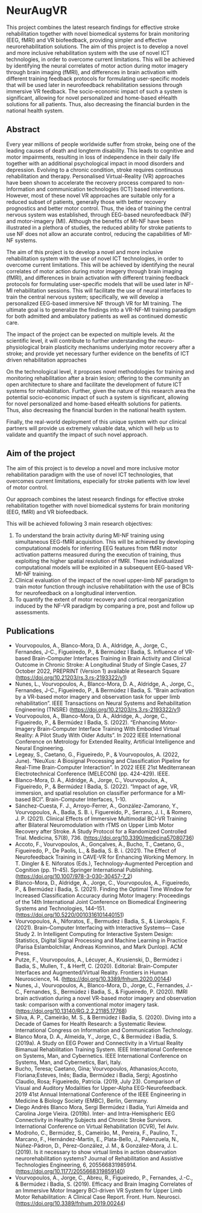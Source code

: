 # NeurAugVR
This project combines the latest research findings for effective stroke rehabilitation together with novel biomedical systems for brain monitoring (EEG, fMRI) and VR biofeedback, providing simpler and effective neurorehabilitation solutions. The aim of this project is to develop a novel and more inclusive rehabilitation system with the use of novel ICT technologies, in order to overcome current limitations. This will be achieved by identifying the neural correlates of motor action during motor imagery through brain imaging (fMRI), and differences in brain activation with different training feedback protocols for formulating user-specific models that will be used later in neurofeedback rehabilitation sessions through immersive VR feedback. The socio-economic impact of such a system is significant, allowing for novel personalized and home-based eHealth solutions for all patients. Thus, also decreasing the financial burden in the national health system.

## Abstract
Every year millions of people worldwide suffer from stroke, being one of the leading causes of death and longterm disability. This leads to cognitive and motor impairments, resulting in loss of independence in their daily life together with an additional psychological impact in mood disorders and depression. Evolving to a chronic condition, stroke requires continuous rehabilitation and therapy. Personalised Virtual-Reality (VR) approaches have been shown to accelerate the recovery process compared to non-Information and communication technologies (ICT) based interventions. However, most of these novel VR approaches are suitable only for a reduced subset of patients, generally those with better recovery prognostics and better motor control. Thus, the idea of training the central nervous system was established, through EEG-based neurofeedback (NF) and motor-imagery (MI). Although the benefits of MI-NF have been illustrated in a plethora of studies, the reduced ability for stroke patients to use NF does not allow an accurate control, reducing the capabilities of MI-NF systems.

The aim of this project is to develop a novel and more inclusive rehabilitation system with the use of novel ICT technologies, in order to overcome current limitations. This will be achieved by identifying the neural correlates of motor action during motor imagery through brain imaging (fMRI), and differences in brain activation with different training feedback protocols for formulating user-specific models that will be used later in NF-MI rehabilitation sessions. This will facilitate the use of neural interfaces to train the central nervous system; specifically, we will develop a personalized EEG-based immersive NF through VR for MI training. The ultimate goal is to generalize the findings into a VR-NF-MI training paradigm for both admitted and ambulatory patients as well as continued domestic care.

The impact of the project can be expected on multiple levels. At the scientific level, it will contribute to further understanding the neuro-physiological brain plasticity mechanisms underlying motor recovery after a stroke; and provide yet necessary further evidence on the benefits of ICT driven rehabilitation approaches

On the technological level, it proposes novel methodologies for training and monitoring rehabilitation after a brain lesion; offering to the community an open architecture to share and facilitate the development of future ICT systems for rehabilitation. Further, given the nature of this research area the potential socio-economic impact of such a system is significant, allowing for novel personalized and home-based eHealth solutions for patients. Thus, also decreasing the financial burden in the national health system.

Finally, the real-world deployment of this unique system with our clinical partners will provide us extremely valuable data, which will help us to validate and quantify the impact of such novel approach.

## Aim of the project
The aim of this project is to develop a novel and more inclusive motor rehabilitation paradigm with the use of novel ICT technologies, that overcomes current limitations, especially for stroke patients with low level of motor control.

Our approach combines the latest research findings for effective stroke rehabilitation together with novel biomedical systems for brain monitoring (EEG, fMRI) and VR biofeedback.

This will be achieved following 3 main research objectives:

1. To understand the brain activity during MI-NF training using simultaneous EEG-fMRI acquisition. This will be achieved by developing computational models for inferring EEG features from fMRI motor activation patterns measured during the execution of training, thus exploiting the higher spatial resolution of fMRI. These individualized computational models will be exploited in a subsequent EEG-based VR-MI-NF training.
2. Clinical evaluation of the impact of the novel upper-limb NF paradigm to train motor function through inclusive rehabilitation with the use of BCIs for neurofeedback on a longitudinal intervention.
3. To quantify the extent of motor recovery and cortical reorganization induced by the NF-VR paradigm by comparing a pre, post and follow up assessments.

## Publications

- Vourvopoulos, A., Blanco-Mora, D. A., Aldridge, A., Jorge, C., Fernandes, J-C., Figueiredo, P., & Bermúdez I Badia, S. Influence of VR-based Brain-Computer Interfaces Training in Brain Activity and Clinical Outcome in Chronic Stroke: A Longitudinal Study of Single Cases, 27 October 2022, PREPRINT (Version 1) available at Research Square (https://doi.org/10.21203/rs.3.rs-2193322/v1) 
- Nunes, L., Vourvopoulos, A., Blanco-Mora, D. A., Aldridge, A., Jorge, C., Fernandes, J-C., Figueiredo, P., & Bermúdez I Badia, S. “Brain activation by a VR-based motor imagery and observation task for upper limb rehabilitation”. IEEE Transactions on Neural Systems and Rehabilitation Engineering (TNSRE) (https://doi.org/10.21203/rs.3.rs-2193322/v1) 
- Vourvopoulos, A., Blanco-Mora, D. A., Aldridge, A., Jorge, C., Figueiredo, P., & Bermúdez I Badia, S. (2022). “Enhancing Motor-Imagery Brain-Computer Interface Training With Embodied Virtual Reality: A Pilot Study With Older Adults”. In 2022 IEEE International Conference on Metrology for Extended Reality, Artificial Intelligence and Neural Engineering. 
- Legeay, S., Caetano, G., Figueiredo, P., & Vourvopoulos, A. (2022, June). “NeuXus: A Biosignal Processing and Classification Pipeline for Real-Time Brain-Computer Interaction”. In 2022 IEEE 21st Mediterranean Electrotechnical Conference (MELECON) (pp. 424-429). IEEE. 
- Blanco-Mora, D. A., Aldridge, A., Jorge, C., Vourvopoulos, A., Figueiredo, P., & Bermúdez I Badia, S. (2022). “Impact of age, VR, immersion, and spatial resolution on classifier performance for a MI-based BCI”. Brain-Computer Interfaces, 1-10. 
- Sánchez-Cuesta, F. J., Arroyo-Ferrer, A., González-Zamorano, Y., Vourvopoulos, A., Badia, S. B. i, Figuereido, P., Serrano, J. I., & Romero, J. P. (2021). Clinical Effects of Immersive Multimodal BCI-VR Training after Bilateral Neuromodulation with rTMS on Upper Limb Motor Recovery after Stroke. A Study Protocol for a Randomized Controlled Trial. Medicina, 57(8), 736. (https://doi.org/10.3390/medicina57080736) 
- Accoto, F., Vourvopoulos, A., Gonçalves, A., Bucho, T., Caetano, G., Figueiredo, P., De Paolis, L., & Badia, S. B. i. (2021). The Effect of Neurofeedback Training in CAVE-VR for Enhancing Working Memory. In T. Dingler & E. Niforatos (Eds.), Technology-Augmented Perception and Cognition (pp. 11–45). Springer International Publishing. (https://doi.org/10.1007/978-3-030-30457-7_2) 
- Blanco-Mora, D., Aldridge, A., Jorge, C., Vourvopoulos, A., Figueiredo, P., & Bermúdez i Badia, S. (2021). Finding the Optimal Time Window for Increased Classification Accuracy during Motor Imagery: Proceedings of the 14th International Joint Conference on Biomedical Engineering Systems and Technologies, 144–151. (https://doi.org/10.5220/0010316101440151) 
- Vourvopoulos, A., Niforatos, E., Bermudez i Badia, S., & Liarokapis, F. (2021). Brain–Computer Interfacing with Interactive Systems— Case Study 2. In Intelligent Computing for Interactive System Design: Statistics, Digital Signal Processing and Machine Learning in Practice (Parisa Eslambolchilar, Andreas Komninos, and Mark Dunlop). ACM Press. 
- Putze, F., Vourvopoulos, A., Lécuyer, A., Krusienski, D., Bermúdez i Badia, S., Mullen, T., & Herff, C. (2020). Editorial: Brain-Computer Interfaces and Augmented/Virtual Reality. Frontiers in Human Neuroscience, 14. (https://doi.org/10.3389/fnhum.2020.00144) 
- Nunes, J., Vourvopoulos, A., Blanco-Mora, D., Jorge, C., Fernandes, J.-C., Fernandes, S., Bermúdez i Badia, S., & Figueiredo, P. (2020). fMRI brain activation during a novel VR-based motor imagery and observation task: comparison with a conventional motor imagery task. (https://doi.org/10.13140/RG.2.2.21185.17768) 
- Silva, A. P., Cameirão, M. S., & Bermúdez i Badia, S. (2020). Diving into a Decade of Games for Health Research: a Systematic Review. International Congress on Information and Communication Technology. 
- Blanco Mora, D. A., Almeida, Y., Jorge, C., & Bermúdez i Badia, S. (2019a). A Study on EEG Power and Connectivity in a Virtual Reality Bimanual Rehabilitation Training System. IEEE International Conference on Systems, Man, and Cybernetics. IEEE International Conference on Systems, Man, and Cybernetics, Bari, Italy. 
- Bucho, Teresa; Caetano, Gina; Vourvopoulos, Athanasios;Accoto, Floriana;Esteves, Inês; Badia, Bermúdez i Badia, Sergi; Agostinho Claudio, Rosa; Figueiredo, Patricia. (2019, July 23). Comparison of Visual and Auditory Modalities for Upper-Alpha EEG-Neurofeedback. 2019 41st Annual International Conference of the IEEE Engineering in Medicine & Biology Society (EMBC), Berlin, Germany. 
- Diego Andrés Blanco Mora, Sergi Bermúdez i Badia, Yuri Almeida and Carolina Jorge Vieira. (2019b). Inter- and Intra-Hemispheric EEG Connectivity in Healthy Subjects and Chronic Stroke Survivors. International Conference on Virtual Rehabilitation (ICVR), Tel Aviv. 
- Modroño, C., Bermúdez, S., Cameirão, M., Pereira, F., Paulino, T., Marcano, F., Hernández-Martín, E., Plata-Bello, J., Palenzuela, N., Núñez-Pádron, D., Pérez-González, J. M., & González-Mora, J. L. (2019). Is it necessary to show virtual limbs in action observation neurorehabilitation systems? Journal of Rehabilitation and Assistive Technologies Engineering, 6, 205566831985914. (https://doi.org/10.1177/2055668319859140) 
- Vourvopoulos, A., Jorge, C., Abreu, R., Figueiredo, P., Fernandes, J.-C., & Bermúdez i Badia, S. (2019). Efficacy and Brain Imaging Correlates of an Immersive Motor Imagery BCI-driven VR System for Upper Limb Motor Rehabilitation: A Clinical Case Report. Front. Hum. Neurosci. (https://doi.org/10.3389/fnhum.2019.00244)
